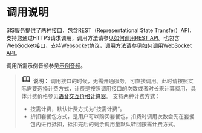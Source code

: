 # 调用说明<a name="sis_03_0003"></a>

SIS服务提供了两种接口，包含REST（Representational State Transfer）API，支持您通过HTTPS请求调用，调用方法请参见[如何调用REST API](如何调用REST-API.md)。也包含WebSocket接口，支持Websocket协议，调用方法请参见[如何调用WebSocket API](如何调用WebSocket-API.md)。

调用所需示例音频参见[示例音频](示例音频.md)。

>![](public_sys-resources/icon-note.gif) **说明：** 
>调用接口的时候，无需开通服务，可直接调用。此时请按照实际需要选择计费方式，计费是按照调用接口的次数或者时长来计算费用，具体计费价格参见[语音交互价格计算器](https://www.huaweicloud.com/pricing.html#/sis)。
>支持两种计费方式：
>-   按需计费，默认计费方式为“按需计费“。
>-   折扣套餐包方式，是用户可以购买套餐包，扣费时调用次数会先在套餐包内进行抵扣，抵扣完后的剩余调用量默认转回按需计费方式。

